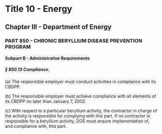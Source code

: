 
# Title 10 - Energy
## Chapter III - Department of Energy
### PART 850 - CHRONIC BERYLLIUM DISEASE PREVENTION PROGRAM
#### Subpart B - Administrative Requirements
##### § 850.13 Compliance.

(a) The responsible employer must conduct activities in compliance with its CBDPP.

(b) The responsible employer must achieve compliance with all elements of its CBDPP no later than January 7, 2002.

(c) With respect to a particular beryllium activity, the contractor in charge of the activity is responsible for complying with this part. If no contractor is responsible for a beryllium activity, DOE must ensure implementation of, and compliance with, this part.
